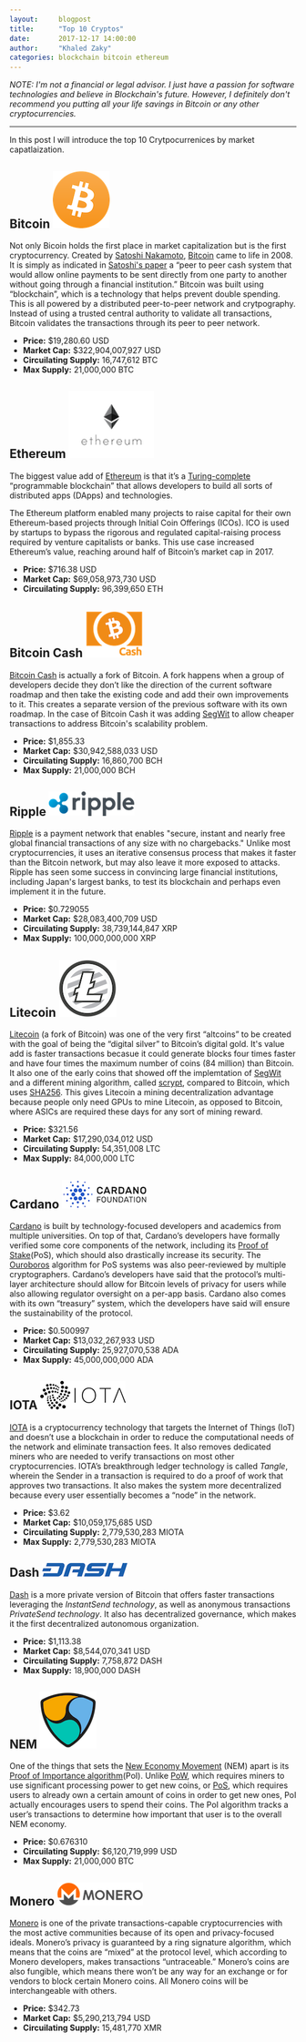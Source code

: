 ```yaml
---
layout:     blogpost
title:      "Top 10 Cryptos"
date:       2017-12-17 14:00:00
author:     "Khaled Zaky"
categories: blockchain bitcoin ethereum
---
```


*NOTE: I'm not a financial or legal advisor. I just have a passion for software technologies and believe in Blockchain's future. However, I definitely don't recommend you putting all your life savings in Bitcoin or any other cryptocurrencies.*

---
In this post I will introduce the top 10 Crytpocurrenices by market capatlaization.

## Bitcoin ![Bitcoin](/postimages/bitcoin.png "Bitcoin")
Not only Bicoin holds the first place in market capitalization but is the first cryptocurrency. Created by [Satoshi Nakamoto](https://en.wikipedia.org/wiki/Satoshi_Nakamoto), [Bitcoin](https://bitcoin.org/) came to life in 2008. It is simply as indicated in [Satoshi's paper](https://bitcoin.org/bitcoin.pdf) a “peer to peer cash system that would allow online payments to be sent directly from one party to another without going through a financial institution.”
Bitcoin was built using “blockchain”, which is a technology that helps prevent double spending. This is all powered by a distributed peer-to-peer network and crytpography. Instead of using a trusted central authority to validate all transactions, Bitcoin validates the transactions through its peer to peer network.
* __Price:__ $19,280.60 USD
* __Market Cap:__ $322,904,007,927 USD
* __Circuilating Supply:__ 16,747,612 BTC
* __Max Supply:__ 21,000,000 BTC

## Ethereum ![Ethereum](/postimages/ethereum.png "Ethereum")
The biggest value add of [Ethereum](https://www.ethereum.org/) is that it’s a [Turing-complete](https://en.wikipedia.org/wiki/Turing_completeness) “programmable blockchain” that allows developers to build all sorts of distributed apps (DApps) and technologies.

The Ethereum platform enabled many projects to raise capital for their own Ethereum-based projects through Initial Coin Offerings (ICOs). ICO is used by startups to bypass the rigorous and regulated capital-raising process required by venture capitalists or banks. This use case increased Ethereum’s value, reaching around half of Bitcoin’s market cap in 2017.
* __Price:__ $716.38 USD 
* __Market Cap:__ $69,058,973,730 USD
* __Circuilating Supply:__ 96,399,650 ETH 

## Bitcoin Cash ![Bitcoin Cash](/postimages/bitcoincash.png "Bitcoin Cash")
[Bitcoin Cash](https://www.bitcoincash.org) is actually a fork of Bitcoin. A fork happens when a group of developers decide they don’t like the direction of the current software roadmap and then take the existing code and add their own improvements to it. This creates a separate version of the previous software with its own roadmap. In the case of Bitcoin Cash it was adding [SegWit](https://en.wikipedia.org/wiki/SegWit) to allow cheaper transactions to address Bitcoin's scalability problem.
* __Price:__ $1,855.33 
* __Market Cap:__ $30,942,588,033 USD 
* __Circuilating Supply:__ 16,860,700 BCH
* __Max Supply:__ 21,000,000 BCH

## Ripple ![Ripple](/postimages/ripple.png "Ripple")
[Ripple](https://ripple.com/) is a payment network that enables "secure, instant and nearly free global financial transactions of any size with no chargebacks." Unlike most cryptocurrencies, it uses an iterative consensus process that makes it faster than the Bitcoin network, but may also leave it more exposed to attacks. Ripple has seen some success in convincing large financial institutions, including Japan's largest banks, to test its blockchain and perhaps even implement it in the future.
* __Price:__ $0.729055 
* __Market Cap:__ $28,083,400,709 USD 
* __Circuilating Supply:__ 38,739,144,847 XRP
* __Max Supply:__ 100,000,000,000 XRP

## Litecoin ![Litecoin](/postimages/litecoin.png "Litecoin")
[Litecoin](https://litecoin.com/) (a fork of Bitcoin) was one of the very first “altcoins” to be created with the goal of being the “digital silver” to Bitcoin’s digital gold. It's value add is faster transactions becasue it could generate blocks four times faster and have four times the maximum number of coins (84 million) than Bitcoin. It also one of the early coins that showed off the implemtation of [SegWit](https://en.wikipedia.org/wiki/SegWit) and a different mining algorithm, called [scrypt](https://en.wikipedia.org/wiki/Scrypt), compared to Bitcoin, which uses [SHA256](https://en.wikipedia.org/wiki/SHA-2). This gives Litecoin a mining decentralization advantage because people only need GPUs to mine Litecoin, as opposed to Bitcoin, where ASICs are required these days for any sort of mining reward.
* __Price:__ $321.56 
* __Market Cap:__ $17,290,034,012 USD 
* __Circuilating Supply:__ 54,351,008 LTC
* __Max Supply:__ 84,000,000 LTC

## Cardano ![Cardano](/postimages/cardano.png "Cardano")
[Cardano](https://www.cardanohub.org/) is built by technology-focused developers and academics from multiple universities. 
On top of that, Cardano’s developers have formally verified some core components of the network, including its [Proof of Stake](https://en.wikipedia.org/wiki/Proof-of-stake)(PoS), which should also drastically increase its security. The [Ouroboros](https://cardanodocs.com/cardano/proof-of-stake/) algorithm for PoS systems was also peer-reviewed by multiple cryptographers. Cardano’s developers have said that the protocol’s multi-layer architecture should allow for Bitcoin levels of privacy for users while also allowing regulator oversight on a per-app basis. Cardano also comes with its own “treasury” system, which the developers have said will ensure the sustainability of the protocol.
* __Price:__ $0.500997 
* __Market Cap:__ $13,032,267,933 USD 
* __Circuilating Supply:__ 25,927,070,538 ADA
* __Max Supply:__ 45,000,000,000 ADA

## IOTA ![IOTA](/postimages/iota.png "IOTA")
[IOTA](https://iota.org/) is a cryptocurrency technology that targets the Internet of Things (IoT) and doesn’t use a blockchain in order to reduce the computational needs of the network and eliminate transaction fees. It also removes dedicated miners who are needed to verify transactions on most other cryptocurrencies. IOTA’s breakthrough ledger technology is called _Tangle_, wherein the Sender in a transaction is required to do a proof of work that approves two transactions. It also makes the system more decentralized because every user essentially becomes a “node” in the network.
* __Price:__ $3.62
* __Market Cap:__ $10,059,175,685 USD
* __Circuilating Supply:__ 2,779,530,283 MIOTA
* __Max Supply:__ 2,779,530,283 MIOTA

## Dash ![Dash](/postimages/dash.png "Dash")
[Dash](https://www.dash.org/) is a more private version of Bitcoin that offers faster transactions leveraging the _InstantSend technology_, as well as anonymous transactions _PrivateSend technology_. It also has decentralized governance, which makes it the first decentralized autonomous organization.
* __Price:__ $1,113.38 
* __Market Cap:__ $8,544,070,341 USD 
* __Circuilating Supply:__ 7,758,872 DASH
* __Max Supply:__ 18,900,000 DASH

## NEM ![NEM](/postimages/nem.png "NEM")
One of the things that sets the [New Economy Movement](https://www.nem.io/) (NEM) apart is its [Proof of Importance algorithm](https://en.wikipedia.org/wiki/NEM_(cryptocurrency))(PoI). Unlike [PoW](https://en.wikipedia.org/wiki/Proof-of-work_system), which requires miners to use significant processing power to get new coins, or [PoS](https://en.wikipedia.org/wiki/Proof-of-stake), which requires users to already own a certain amount of coins in order to get new ones, PoI actually encourages users to spend their coins. The PoI algorithm tracks a user’s transactions to determine how important that user is to the overall NEM economy.
* __Price:__ $0.676310 
* __Circuilating Supply:__ $6,120,719,999 USD 
* __Max Supply:__ 21,000,000 BTC

## Monero ![Monero](/postimages/monero.png "Monero")
[Monero](https://getmonero.org/) is one of the private transactions-capable cryptocurrencies with the most active communities because of its open and privacy-focused ideals. Monero’s privacy is guaranteed by a ring signature algorithm, which means that the coins are “mixed” at the protocol level, which according to Monero developers, makes transactions “untraceable.” Monero’s coins are also fungible, which means there won’t be any way for an exchange or for vendors to block certain Monero coins. All Monero coins will be interchangeable with others.
* __Price:__ $342.73
* __Market Cap:__ $5,290,213,794 USD 
* __Circuilating Supply:__ 15,481,770 XMR
